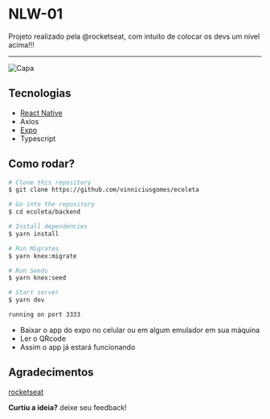 # NLW-01
Projeto realizado pela @rocketseat, com intuito de colocar os devs um nível acima!!!
***

![Capa](https://user-images.githubusercontent.com/49095200/85212492-c21e0600-b329-11ea-9a89-58f411f4a841.png)

## Tecnologias
* [React Native](https://reactnative.dev/)
* Axios
* [Expo](https://expo.io/)
* Typescript


## Como rodar?

```bash
# Clone this repository
$ git clone https://github.com/vinniciusgomes/ecoleta

# Go into the repository
$ cd ecoleta/backend

# Install dependencies
$ yarn install

# Run Migrates
$ yarn knex:migrate

# Run Seeds
$ yarn knex:seed

# Start server
$ yarn dev

running on port 3333
```

* Baixar o app do expo no celular ou em algum emulador em sua máquina
* Ler o QRcode
* Assim o app já estará funcionando

## Agradecimentos 
[rocketseat](https://github.com/Rocketseat)

**Curtiu a ideia?** deixe seu feedback!
